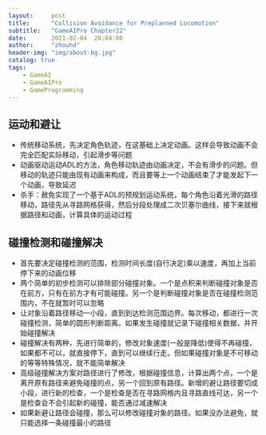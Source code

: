```yaml
---
layout:     post
title:      "Collision Avoidance for Preplanned Locomotion"
subtitle:   "GameAIPro Chapter22"
date:       2021-02-04  20:04:00
author:     "zhouhd"
header-img: "img/about-bg.jpg"
catalog: true
tags:
    - GameAI
    - GameAIPro
    - GameProgramming
---
```


## 运动和避让
- 传统移动系统，先决定角色轨迹，在这基础上决定动画。这样会导致动画不会完全匹配实际移动，引起滑步等问题
- 动画驱动运动ADL的方法，角色移动轨迹由动画决定，不会有滑步的问题。但移动的轨迹只能由现有动画来构成，而且要等上一个动画结束了才能发起下一个动画，导致延迟
- 杀手：赦免实现了一个基于ADL的预规划运动系统，每个角色沿着光滑的路径移动，路径先从寻路网格获得，然后分段处理成二次贝塞尔曲线，接下来就根据路径和动画，计算具体的运动过程

## 碰撞检测和碰撞解决
- 首先要决定碰撞检测的范围，检测时间长度(自行决定)乘以速度，再加上当前停下来的动画位移
- 两个简单的初步检测可以排除部分碰撞对象。一个是点积来判断碰撞对象是否在前方，只有在前方才有可能碰撞。另一个是判断碰撞对象是否在碰撞检测范围内，不在就暂时可以忽略
- 让对象沿着路径移动一小段，直到到达检测范围边界。每次移动，都进行一次碰撞检测，简单的圆形判断距离。如果发生碰撞就记录下碰撞相关数据，并开始碰撞解决
- 碰撞解决有两种，先进行简单的，修改对象速度(一般是降低)使得不再碰撞，如果都不可以，就直接停下，直到可以继续行走。但如果碰撞对象是不可移动的等等特殊情况，就不能简单解决
- 高级碰撞解决方案对路径进行了修改，根据碰撞信息，计算出两个点，一个是离开原有路径来避免碰撞的点，另一个回到原有路径。新增的避让路径要切成小段，进行新的检查，一个是检查是否在寻路网格内且寻路直线可达，另一个是检查会不会引起新的碰撞，能否通过减速解决
- 如果新避让路径会碰撞，那么可以修改碰撞对象的路径。如果没办法避免，就只能选择一条碰撞最小的路径
